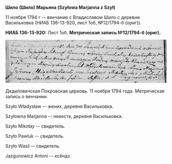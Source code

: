 **Шило (Шило) Марьяна (Szyłowa Marjanna z Szył)**

11 ноября 1794 г -- венчание с Владиславом Шило с деревни Васильковка
(НИАБ 136-13-920, лист 1об, №12/1794-б (ориг)).

**НИАБ 136-13-920:** Лист 1об. **Метрическая запись №12/1794-б (ориг).**

![](./media/86f9f5a249dd87c7d6e977f995aade02cf90ebf2.png)

Дедиловичская Покровская церковь. 11 ноября 1794 года. Метрическая
запись о венчании.

Szyło Władysław -- жених, деревня Васильковка.

Szyłowna Marjanna -- невеста, деревня Васильковка.

Szyło Mikołay -- свидетель.

Szyło Pawluk -- свидетель.

Szyło Wasil -- свидетель.

Jazgunowicz Antoni -- ксёндз.
